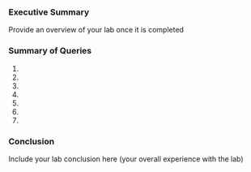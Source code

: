 ### Executive Summary
Provide an overview of your lab once it is completed

### Summary of Queries

1.

2.

3.

4.

5.

6.

7.


### Conclusion
Include your lab conclusion here (your overall experience with the lab)

